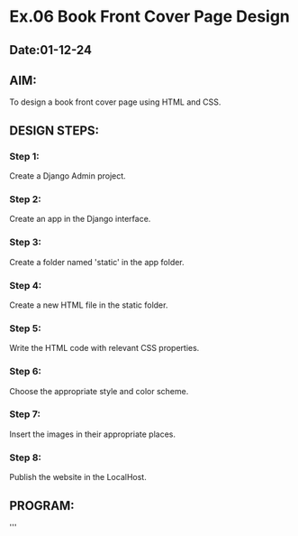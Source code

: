 # Ex.06 Book Front Cover Page Design
## Date:01-12-24

## AIM:
To design a book front cover page using HTML and CSS.

## DESIGN STEPS:

### Step 1:
Create a Django Admin project.

### Step 2:
Create an app in the Django interface.

### Step 3:
Create a folder named 'static' in the app folder.

### Step 4:
Create a new HTML file in the static folder.

### Step 5:
Write the HTML code with relevant CSS properties.

### Step 6:
Choose the appropriate style and color scheme.

### Step 7:
Insert the images in their appropriate places.

### Step 8:
Publish the website in the LocalHost.

## PROGRAM:
'''
<html>
     <head>
           <meta name="viewport"
           content="width=device-width, initial-scale=1.0">
           <style>
      
           .bookpage{
               width: 400px;
               height: 600px;
               color: rgb(164, 88, 106);
               margin-left: auto;
               margin-right: auto;
               padding: 20px;
               font-family: 'Franklin Gothic Medium', 'Arial Narrow',Arial, sans-serif;
               background-image: url(cover.jpg);
               background-size: cover;
           }


           .insight{
                color: rgb(250, 67, 67);

           }


           .hrstyle{
                width: 100px
           }
           .author{

               display: inline;
               position: relative;
               color: rgb(19, 206, 200);
               top: 190px;

               font-family:Georgia;
               font-size: medium;
            }
            .booktitle{
                font-family: 'Courier New', Courier,monospace;
                font-size: larger;
                text-align: center;
                position: relative;
                top: 30px;

            }
            .id {
                width:400px;
                position: relative;
                top:180px;

            }
            .pub{
                font-size: medium;
                position: relative;
                top:155px;
                left:330px;
            }
            .ed{
                color: rgb(70, 210, 93);
                font-size: medium;
                font-family: Verdana;
                position:relative;
                top:85px;
            
            }
            .subtitle{
                font-family: Tahoma;
                font-size: large;
                position: relative;
                top:40px;
            }
            .mypic{
                 position: relative;
                 top: 135px;
                 left: 260px;
                 width: 100px;
                 height: 100px;
                 background-size: cover;
            }
            </style>
            <title>Book Cover Page</title>
         </head>
         <body>
            <div class="bookpage">
                 <div class="insight">
                      SEC INSIGHT
                 </div>
                 <div class="hrstyle">
                      <hr style="color: rgb(99, 118, 15);">
                 </div>
                 <div class="booktitle">
                      <h1>Introduction to Artificial Intelligence</h1></div>

                 <div class="subtitle">
                      This is How Robots will Change the World
                 </div>
                 <div class="mypic">
                      <img src="My pic.jpg" width="130" height="145" alt="">
                 </div>
                 <div class="id">
                      <hr style="color: rgb(113, 6, 92);">
                 </div>
                 <div class="author">
                       <p><b>R.Trisha</b></p>
                 </div>
                 <div class="pub">
                       SEC
                 </div>
                 <div class="ed">
                      <b>Fifth Edition</b>
                 </div>
             </div>
          </body>
       </html>
             
'''

## OUTPUT:
![Screenshot (55)](https://github.com/user-attachments/assets/e65876a9-44fd-4f7c-bce8-dc0d5fc550b2)


## RESULT:
The program for designing book front cover page using HTML and CSS is completed successfully.
